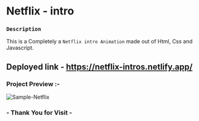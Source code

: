 # Netflix - intro 

### `Description`
This is a Completely a `Netflix intro Animation` made out of Html, Css and Javascript.

## Deployed link - https://netflix-intros.netlify.app/ ###
### Project Preview :-
![Sample-Netflix](https://github.com/programmer141-dev/netflix-intro/assets/107872928/7ed79195-034c-40e2-9eb7-b0a607b07a42)

### - Thank You for Visit -
